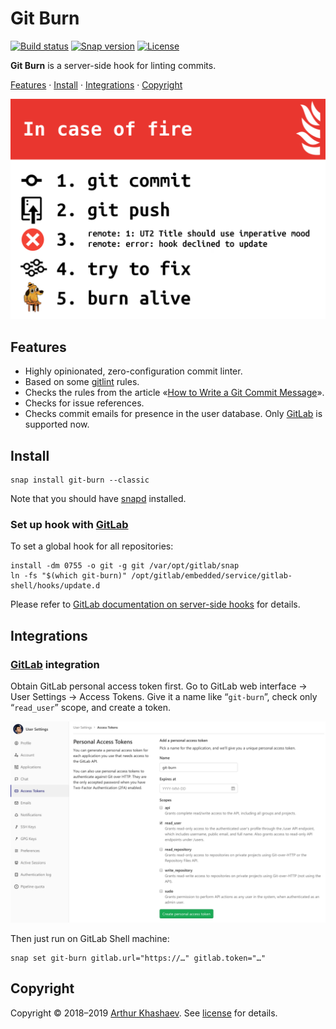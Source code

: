 # Git Burn

[![Build status][travis-image]][travis-url]
[![Snap version][snap-image]][snap-url]
[![License][license-image]][license]

**Git Burn** is a server-side hook for linting commits.

[Features](#features) ·
[Install](#install) ·
[Integrations](#integrations) ·
[Copyright](#copyright)

![In case of fire](docs/images/in-case-of-fire.png)

## Features

- Highly opinionated, zero-configuration commit linter.
- Based on some [gitlint] rules.
- Checks the rules from the article «[How to Write a Git Commit Message]».
- Checks for issue references.
- Checks commit emails for presence in the user database. Only [GitLab] is supported now.

## Install

    snap install git-burn --classic

Note that you should have [snapd] installed.

### Set up hook with [GitLab]

To set a global hook for all repositories:

    install -dm 0755 -o git -g git /var/opt/gitlab/snap
    ln -fs "$(which git-burn)" /opt/gitlab/embedded/service/gitlab-shell/hooks/update.d

Please refer to [GitLab documentation on server-side hooks] for details.

## Integrations

### [GitLab] integration

Obtain GitLab personal access token first. Go to GitLab web interface → User Settings → Access Tokens. Give it a name like “`git-burn`”, check only “`read_user`” scope, and create a token.

![GitLab screenshot](docs/images/gitlab-integration.png)

Then just run on GitLab Shell machine:

    snap set git-burn gitlab.url="https://…" gitlab.token="…"

## Copyright

Copyright © 2018–2019 [Arthur Khashaev]. See [license] for details.

[Arthur Khashaev]: https://khashaev.ru
[license]: LICENSE.txt

[snapd]: https://snapcraft.io/docs/installing-snapd
[gitlint]: https://jorisroovers.github.io/gitlint/
[How to Write a Git Commit Message]: https://chris.beams.io/posts/git-commit/#seven-rules
[GitLab]: https://about.gitlab.com/
[GitLab documentation on server-side hooks]: https://docs.gitlab.com/ee/administration/custom_hooks.html

[travis-image]: https://travis-ci.com/Invizory/git-burn.svg
[travis-url]: https://travis-ci.com/Invizory/git-burn
[snap-image]: https://snapcraft.io/git-burn/badge.svg
[snap-url]: https://snapcraft.io/git-burn
[license-image]: https://img.shields.io/badge/license-MIT-green.svg
